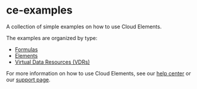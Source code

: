 # ce-examples
A collection of simple examples on how to use Cloud Elements.

The examples are organized by type:
* [Formulas](formulas)
* [Elements](elements)
* [Virtual Data Resources (VDRs)](vdrs)

For more information on how to use Cloud Elements, see our [help center](https://docs.cloud-elements.com) 
or our [support page](https://support.cloud-elements.com/hc/en-us).
